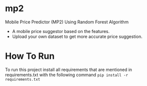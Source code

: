 # mp2
Mobile Price Predictor (MP2) Using Random Forest Algorithm
 - A mobile price suggestor based on the features.
 - Upload your own dataset to get more accurate price suggestion.

# How To Run
To run this project install all requirements that are mentioned in requirements.txt with the following command
`pip install -r requirements.txt`
